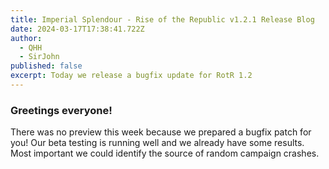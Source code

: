 ```yaml
---
title: Imperial Splendour - Rise of the Republic v1.2.1 Release Blog
date: 2024-03-17T17:38:41.722Z
author:
  - QHH
  - SirJohn
published: false
excerpt: Today we release a bugfix update for RotR 1.2
---
```

### Greetings everyone! 

There was no preview this week because we prepared a bugfix patch for you! Our beta testing is running well and we already have some results. Most important we could identify the source of random campaign crashes.